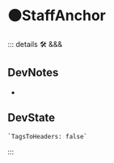 # 🟠<moto>StaffAnchor</moto>

::: details 🛠 <dev>&&&</dev>

## DevNotes

-

## DevState

```py
`TagsToHeaders: false`
```

:::
